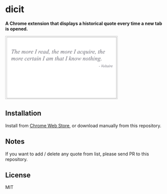 # dicit

**A Chrome extension that displays a historical quote every time a new tab is opened.**

<img src="https://github.com/saiidalhalawi/dicit/blob/caption-placement/images/main_cap.png" alt="Caption" style="width: 70%; border: 1px solid #c5c5c5;"/>

## Installation

Install from [Chrome Web Store](https://chrome.google.com/webstore/detail/dicit/ccbcfjfimkpjeacionkhijglhijdbiba?hl=ja&gl=JP), or download manually from this repository.

## Notes

If you want to add / delete any quote from list, please send PR to this repository.

## License

MIT
